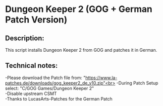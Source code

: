 # Dungeon Keeper 2 (GOG + German Patch Version)

## Description:
This script installs Dungeon Keeper 2 from GOG and patches it in German.

## Technical notes:
-Please download the Patch file from: "https://www.la-patches.de/downloads/gog_keeper2_de_v10.zip"<br>
-During Patch Setup select: "C/GOG Games/Dungeon Keeper 2"<br>
-Disable upstream CSMT<br>
-Thanks to LucasArts-Patches for the German Patch

